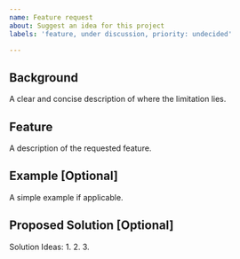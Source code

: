 ```yaml
---
name: Feature request
about: Suggest an idea for this project
labels: 'feature, under discussion, priority: undecided'

---
```


## Background
A clear and concise description of where the limitation lies.

## Feature
A description of the requested feature.

## Example [Optional]
A simple example if applicable.

## Proposed Solution [Optional]
Solution Ideas:
1. 
2. 
3. 
